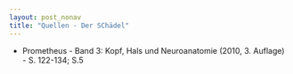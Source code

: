 ```yaml
---
layout: post_nonav
title: "Quellen - Der SChädel"
---
```


- Prometheus - Band 3: Kopf, Hals und Neuroanatomie (2010, 3. Auflage) - S. 122-134; S.5

